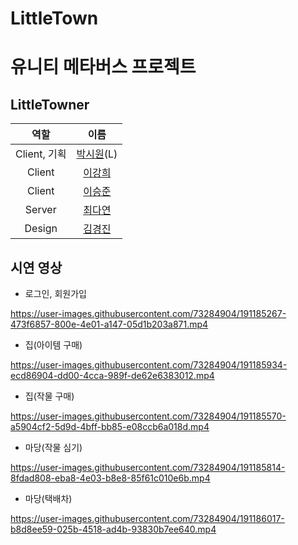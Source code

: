 # LittleTown
유니티 메타버스 프로젝트
==============================
## LittleTowner
|역할|이름|
|:------:|:---:|
|Client, 기획|[박시원](https://github.com/tldnjs324)(L)|
|Client|[이강희](https://github.com/Ganghee-Lee-0522)|
|Client|[이승준](https://github.com/YesIamSeungJun)|
|Server|[최다연](https://github.com/dayeondayeon)|
|Design|[김경진](https://github.com/Mygoaloom)|

## 시연 영상
* 로그인, 회원가입


https://user-images.githubusercontent.com/73284904/191185267-473f6857-800e-4e01-a147-05d1b203a871.mp4



* 집(아이템 구매)


https://user-images.githubusercontent.com/73284904/191185934-ecd86904-dd00-4cca-989f-de62e6383012.mp4



* 집(작물 구매)


https://user-images.githubusercontent.com/73284904/191185570-a5904cf2-5d9d-4bff-bb85-e08ccb6a018d.mp4



* 마당(작물 심기)


https://user-images.githubusercontent.com/73284904/191185814-8fdad808-eba8-4e03-b8e8-85f61c010e6b.mp4



* 마당(택배차)


https://user-images.githubusercontent.com/73284904/191186017-b8d8ee59-025b-4518-ad4b-93830b7ee640.mp4



